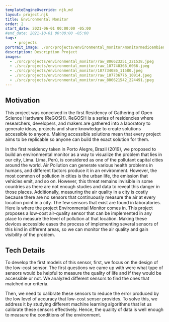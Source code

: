 ```yaml
---
templateEngineOverride: njk,md
layout: project.njk
title: Environmental Monitor 
order: 2
start_date: 2021-06-01 00:00:00 -05:00
#end_date: 2021-10-01 00:00:00 -05:00
tags:
	- projects
portrait_image: ./src/projects/environmental_monitor/monitormedioambiente_360.png
description: Description Project
images:
  - ./src/projects/environmental_monitor/raw_806623251_221538.jpeg
  - ./src/projects/environmental_monitor/raw_107740366_6066.jpeg
  - ./src/projects/environmental_monitor/107734086_11580.jpeg
  - ./src/projects/environmental_monitor/raw_107736776_10914.jpeg
  - ./src/projects/environmental_monitor/raw_806621542_224491.jpeg
---
```


 
## Motivation

This project was conceived in the first Residency of Gathering of Open Science
Hardware (ReGOSH). ReGOSH is a series of residencies where researchers, 
developers, and makers are gathered into a laboratory to generate ideas, 
projects and share knowledge to create solutions accessible
to anyone. Making accessible solutions mean that every project aims to be
replicable so anyone can build the exact solution for them.

In the first residency taken in Porto Alegre, Brazil (2019), we proposed to
build an environmental monitor as a way to visualize the problem that lies in
our city, Lima. Lima, Perú, is considered as one of the pollutant capital
cities around the world. Air Pollution can generate various health problems in
humans, and different factors produce it in an environment. However, the
most common of pollution in cities is the urban life, the emission that
vehicles emit, and so on. However, this threat remains invisible in some
countries as there are not enough studies and data to reveal this danger 
in those places. Additionally, measuring the air quality in a city is costly
because there are no sensors that continuously measure the air at every
location point in a city. The few sensors that exist are found in
laboratories. Here is where the project Environmental Monitor comes in. This
project proposes a low-cost air-quality sensor that can be implemented in any
place to measure the level of pollution at that location. Making these devices
accessible eases the process of implementing several sensors of this kind in
different areas, so we can monitor the air quality and gain
visibility of the problem. 


## Tech Details

To develop the first models of this sensor, first, we focus
on the design of the low-cost sensor. The first questions we came up with were
what type of sensors would be helpful to measure the quality of life and if they
would be accessible or not. We analyzed different sensors to find the
ones that matched our criteria.

Then, we need to calibrate these sensors to reduce the error produced
by the low level of accuracy that low-cost sensor provides. To solve this, we
address it by studying different machine learning algorithms that let us
calibrate these sensors effectively. Hence, the quality of data is well enough to measure the conditions of the environment.



